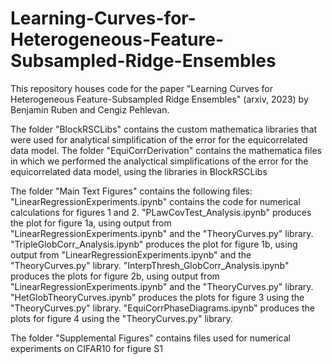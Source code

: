 # Learning-Curves-for-Heterogeneous-Feature-Subsampled-Ridge-Ensembles

This repository houses code for the paper "Learning Curves for Heterogeneous Feature-Subsampled Ridge Ensembles" (arxiv, 2023) by Benjamin Ruben and Cengiz Pehlevan.

The folder "BlockRSCLibs" contains the custom mathematica libraries that were used for analytical simplification of the error for the equicorrelated data model.
The folder "EquiCorrDerivation" contains the mathematica files in which we performed the analyctical simplifications of the error for the equicorrelated data model, using the libraries in BlockRSCLibs

The folder "Main Text Figures" contains the following files:
"LinearRegressionExperiments.ipynb" contains the code for numerical calculations for figures 1 and 2.
"PLawCovTest_Analysis.ipynb" produces the plot for figure 1a, using output from "LinearRegressionExperiments.ipynb" and the "TheoryCurves.py" library.
"TripleGlobCorr_Analysis.ipynb" produces the plot for figure 1b, using output from "LinearRegressionExperiments.ipynb" and the "TheoryCurves.py" library.
"InterpThresh_GlobCorr_Analysis.ipynb" produces the plots for figure 2b, using output from "LinearRegressionExperiments.ipynb" and the "TheoryCurves.py" library.
"HetGlobTheoryCurves.ipynb" produces the plots for figure 3 using the "TheoryCurves.py" library.
"EquiCorrPhaseDiagrams.ipynb" produces the plots for figure 4 using the "TheoryCurves.py" library.

The folder "Supplemental Figures" contains files used for numerical experiments on CIFAR10 for figure S1
